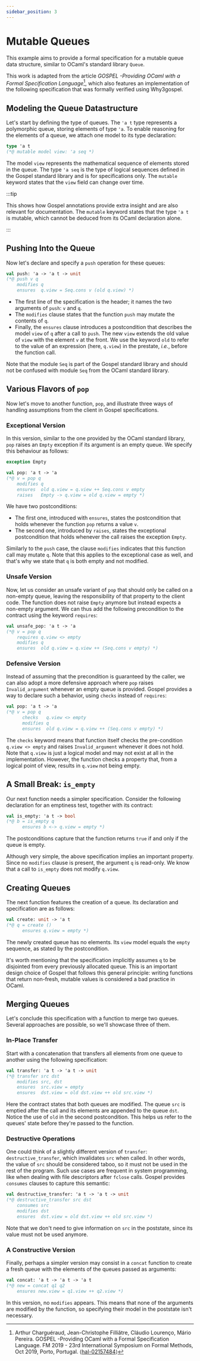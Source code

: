 ```yaml
---
sidebar_position: 3
---
```


# Mutable Queues

This example aims to provide a formal specification for a mutable queue data
structure, similar to OCaml's standard library `Queue`.

This work is adapted from the article _GOSPEL -Providing OCaml with a Formal
Specification Language_[^1], which also
features an implementation of the following specification that was formally
verified using Why3gospel.

[^1]: Arthur Charguéraud, Jean-Christophe Filliâtre, Cláudio Lourenço, Mário
    Pereira. GOSPEL -Providing OCaml with a Formal Specification Language. FM
    2019 - 23rd International Symposium on Formal Methods, Oct 2019, Porto,
    Portugal. ⟨[hal-02157484](https://hal.inria.fr/hal-02157484)⟩

## Modeling the Queue Datastructure

Let's start by defining the type of queues. The `'a t` type represents a
polymorphic queue, storing elements of type `'a`. To enable reasoning for the
elements of a queue, we attach one model to its type declaration:

```ocaml
type 'a t
(*@ mutable model view: 'a seq *)
```

The model `view` represents the mathematical sequence of elements stored in
the queue. The type `'a seq` is the type of logical sequences defined in the
Gospel standard library and is for specifications only. The `mutable`
keyword states that the `view` field can change over time.

:::tip

This shows how Gospel annotations provide extra insight and are also relevant
for documentation. The `mutable` keyword states that the type `'a t` is mutable,
which cannot be deduced from its OCaml declaration alone.

:::

## Pushing Into the Queue

Now let's declare and specify a `push` operation for these queues:

```ocaml
val push: 'a -> 'a t -> unit
(*@ push v q
    modifies q
    ensures  q.view = Seq.cons v (old q.view) *)
```

- The first line of the specification is the header; it names the two arguments
  of `push`: `v` and `q`.
- The `modifies` clause states that the function `push` may mutate the contents
  of `q`.
- Finally, the `ensures` clause introduces a postcondition that describes the
  model `view` of `q` after a call to `push`. The new `view` extends the old
  value of `view` with the element `v` at the front. We use the keyword `old` to
  refer to the value of an expression (here, `q.view`) in the prestate, *i.e.*,
  before the function call.

Note that the module `Seq` is part of the Gospel standard library and should not
be confused with module `Seq` from the OCaml standard library.

## Various Flavors of `pop`

Now let's move to another function, `pop`, and illustrate three ways of
handling assumptions from the client in Gospel specifications.

### Exceptional Version

In this version, similar to the one provided by the OCaml standard library,
`pop` raises an `Empty` exception if its argument is an empty queue. We specify
this behaviour as follows:

```ocaml
exception Empty

val pop: 'a t -> 'a
(*@ v = pop q
    modifies q
    ensures  old q.view = q.view ++ Seq.cons v empty
    raises   Empty -> q.view = old q.view = empty *)
```

We have two postconditions:

- The first one, introduced with `ensures`, states the postcondition that holds
  whenever the function `pop` returns a value `v`.
- The second one, introduced by `raises`, states the exceptional postcondition
  that holds whenever the call raises the exception `Empty`.

Similarly to the `push` case, the clause `modifies` indicates that this function
call may mutate `q`. Note that this applies to the exceptional case as well, and
that's why we state that `q` is both empty and not modified.

### Unsafe Version

Now, let us consider an unsafe variant of `pop` that should only be called on a
non-empty queue, leaving the responsibility of that property to the client code.
The function does not raise `Empty` anymore but instead expects a non-empty
argument. We can thus add the following precondition to the contract using the
keyword `requires`:

```ocaml {3}
val unsafe_pop: 'a t -> 'a
(*@ v = pop q
    requires q.view <> empty
    modifies q
    ensures  old q.view = q.view ++ (Seq.cons v empty) *)
```

### Defensive Version

Instead of assuming that the precondition is guaranteed by the caller, we can
also adopt a more defensive approach where `pop` raises `Invalid_argument`
whenever an empty queue is provided. Gospel provides a way to declare such a
behavior, using `checks` instead of `requires`:

```ocaml {3}
val pop: 'a t -> 'a
(*@ v = pop q
      checks   q.view <> empty
      modifies q
      ensures  old q.view = q.view ++ (Seq.cons v empty) *)
```

The `checks` keyword means that function itself checks the pre-condition
`q.view <> empty` and raises `Invalid_argument` whenever it does not hold. Note
that `q.view` is just a logical model and may not exist at all in the
implementation. However, the function checks a property that, from a logical
point of view, results in `q.view` not being empty.

## A Small Break: `is_empty`

Our next function needs a simpler specification. Consider the following
declaration for an emptiness test, together with its contract:

```ocaml
val is_empty: 'a t -> bool
(*@ b = is_empty q
      ensures b <-> q.view = empty *)
```

The postconditions capture that the function returns `true` if and only if the
queue is empty.

Although very simple, the above specification implies an important
property. Since no `modifies` clause is present, the argument `q` is read-only.
We know that a call to `is_empty` does not modify `q.view`.

## Creating Queues

The next function features the creation of a queue. Its declaration and
specification are as follows:

```ocaml
val create: unit -> 'a t
(*@ q = create ()
      ensures q.view = empty *)
```

The newly created queue has no elements. Its `view` model equals the `empty`
sequence, as stated by the postcondition.

It's worth mentioning that the specification implicitly assumes `q` to be
disjointed from every previously allocated queue. This is an important design
choice of Gospel that follows this general principle: writing functions that return
non-fresh, mutable values is considered a bad practice in OCaml.

## Merging Queues

Let's conclude this specification with a function to merge two queues. Several
approaches are possible, so we'll showcase three of them.

### In-Place Transfer

Start with a concatenation that transfers all elements from one queue to
another using the following specification:

```ocaml
val transfer: 'a t -> 'a t -> unit
(*@ transfer src dst
    modifies src, dst
    ensures  src.view = empty
    ensures  dst.view = old dst.view ++ old src.view *)
```

Here the contract states that both queues are modified. The queue `src` is
emptied after the call and its elements are appended to the queue `dst`. Notice
the use of `old` in the second postcondition. This helps us refer to the queues' state 
before they're passed to the function.

### Destructive Operations

One could think of a slightly different version of `transfer`: 
`destructive_transfer`, which invalidates `src` when called. In other words, the
value of `src` should be considered taboo, so it must not be used in the
rest of the program. Such use cases are frequent in system programming, like 
when dealing with file descriptors after `fclose` calls. Gospel
provides `consumes` clauses to capture this semantic:

```ocaml {3}
val destructive_transfer: 'a t -> 'a t -> unit
(*@ destructive_transfer src dst
    consumes src
    modifies dst
    ensures  dst.view = old dst.view ++ old src.view *)
```

Note that we don't need to give information on `src` in the poststate, since
its value must not be used anymore.

### A Constructive Version

Finally, perhaps a simpler version may consist in a `concat` function to create a
fresh queue with the elements of the queues passed as arguments:

```ocaml
val concat: 'a t -> 'a t -> 'a t
(*@ new = concat q1 q2
    ensures new.view = q1.view ++ q2.view *)
```

In this version, no `modifies` appears. This means that none of the arguments are
modified by the function, so specifying their model in the poststate isn't
necessary.
